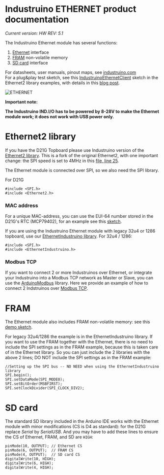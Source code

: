 # Industruino ETHERNET product documentation

*Current version: HW REV: 5.1*

The Industruino Ethernet module has several functions:
1. [Ethernet](#ethernet2-library) interface
2. [FRAM](#fram) non-volatile memory
3. [SD card](#sd-card) interface


For datasheets, user manuals, pinout maps, see [industruino.com](https://industruino.com/page/techcentre)  
For a plug&play test sketch, see this [IndustruinoEthernetClient](https://github.com/Industruino/Ethernet2/tree/master/examples/IndustruinoEthernetClient) sketch in the Ethernet2 library examples, with details in this [blog post](https://industruino.com/blog/our-news-1/post/industruino-ethernet-example-38).

![ETHERNET](https://industruino.com/website/image/product.template/10_1e844ce/image)


**Important note:**

**The Industruino IND.I/O has to be powered by 8-28V to make the Ethernet module work; it does not work with USB power only.**


# Ethernet2 library

If you have the D21G Topboard please use Industruino version of the [Ethernet2 library](https://github.com/Industruino/Ethernet2). This is a fork of the original Ethernet2, with one important change: the SPI speed is set to 4MHz in this [file, line 25](https://github.com/Industruino/Ethernet2/blob/master/src/utility/w5500.cpp).

The Ethernet module is connected over SPI, so we also need the SPI library.

For D21G
```
#include <SPI.h>
#include <Ethernet2.h>
```

### MAC address

For a unique MAC-address, you can use the EUI-64 number stored in the D21G's RTC (MCP79402), for an example see this [sketch](https://github.com/Industruino/democode/blob/master/MACfromRTC/MACfromRTC.ino).


If you are using the Industruino Ethernet module with legacy 32u4 or 1286 topboard, use our [EthernetIndustruino library](https://github.com/Industruino/EthernetIndustruino).  For 32u4 / 1286:
```
#include <SPI.h>
#include <EthernetIndustruino.h>
```

### Modbus TCP

If you want to connect 2 or more Industruinos over Ethernet, or integrate your Industruino into a Modbus TCP network as Master or Slave, you can use the [ArduinoModbus](https://github.com/arduino-libraries/ArduinoModbus) library. Here we provide an example of how to connect 2 Indstruinos over [Modbus TCP](https://industruino.com/blog/our-news-1/post/modbus-tcp-between-2-industruinos-43).

# FRAM

The Ethernet module also includes FRAM non-volatile memory: see this [demo sketch](https://github.com/Industruino/democode/tree/master/fram_D21G). 


For legacy 32u4/1286 the example is in the EthernetIndustruino library. If you want to use the FRAM together with the Ethernet, there is no need to include the SPI settings as in the FRAM example, because this is taken care of in the Ethernet library. So you can just include the 2 libraries with the above 2 lines; DO NOT include the SPI settings as in the FRAM example:
```
//Setting up the SPI bus -- NO NEED when using the EthernetIndustruino library
SPI.begin();
SPI.setDataMode(SPI_MODE0); 
SPI.setBitOrder(MSBFIRST);
SPI.setClockDivider(SPI_CLOCK_DIV2);
```

# SD card

The standard SD library included in the Arduino IDE works with the Ethernet module with minor modifications (CS is D4 as standard): for the D21G replace *Serial* by *SerialUSB*. And you may have to add these lines to ensure the CS of Ethernet, FRAM, and SD are `HIGH`:
```
pinMode(10, OUTPUT); // Ethernet CS
pinMode(6, OUTPUT);  // FRAM CS
pinMode(4, OUTPUT);  // SD card CS
digitalWrite(10, HIGH);
digitalWrite(6, HIGH);
digitalWrite(4, HIGH);
```

